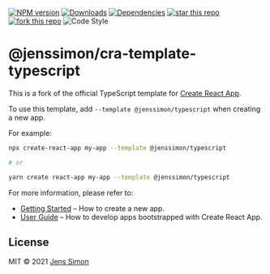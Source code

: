 [![NPM version][npm-image]][npm-url] [![Downloads][npm-downloads-image]][npm-url] [![Dependencies][deps-image]][deps-url] [![star this repo][gh-stars-image]][gh-url] [![fork this repo][gh-forks-image]][gh-url] ![Code Style][codestyle-image]

# @jenssimon/cra-template-typescript

This is a fork of the official TypeScript template for [Create React App](https://github.com/facebook/create-react-app).

To use this template, add `--template @jenssimon/typescript` when creating a new app.

For example:

```sh
npx create-react-app my-app --template @jenssimon/typescript

# or

yarn create react-app my-app --template @jenssimon/typescript
```

For more information, please refer to:

- [Getting Started](https://create-react-app.dev/docs/getting-started) – How to create a new app.
- [User Guide](https://create-react-app.dev) – How to develop apps bootstrapped with Create React App.

## License

MIT © 2021 [Jens Simon](https://github.com/jenssimon)

[npm-url]: https://www.npmjs.com/package/@jenssimon/cra-template-typescript
[npm-image]: https://badgen.net/npm/v/@jenssimon/cra-template-typescript
[npm-downloads-image]: https://badgen.net/npm/dw/@jenssimon/cra-template-typescript

[deps-url]: https://david-dm.org/jenssimon/cra-template-typescript
[deps-image]: https://badgen.net/david/dep/jenssimon/cra-template-typescript

[gh-url]: https://github.com/jenssimon/cra-template-typescript
[gh-stars-image]: https://badgen.net/github/stars/jenssimon/cra-template-typescript
[gh-forks-image]: https://badgen.net/github/forks/jenssimon/cra-template-typescript

[codestyle-image]: https://badgen.net/badge/code%20style/airbnb/f2a
